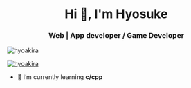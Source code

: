 <h1 align="center">Hi 👋, I'm Hyosuke</h1>
<h3 align="center">Web | App developer / Game Developer</h3>

<p align="left"> <img src="https://komarev.com/ghpvc/?username=hyoakira&label=Profile%20views&color=0e75b6&style=plastic" alt="hyoakira" /> </p>

<p align="left"> <a href="https://github.com/ryo-ma/github-profile-trophy"><img src="https://github-profile-trophy.vercel.app/?username=hyoakira" alt="hyoakira" /></a> </p>

- 🌱 I’m currently learning **c/cpp**


